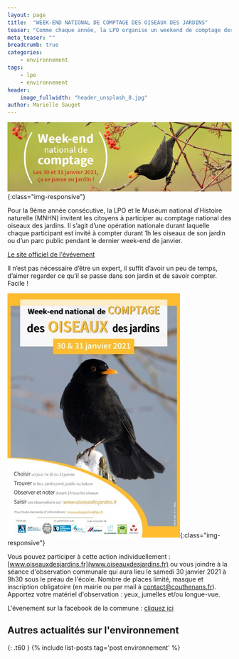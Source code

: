 ```yaml
---
layout: page
title:  "WEEK-END NATIONAL DE COMPTAGE DES OISEAUX DES JARDINS"
teaser: "Comme chaque année, la LPO organise un weekend de comptage des oiseaux des jardins, cette année, la commune s'associe pleinement dans cette démarche"
meta_teaser: ""
breadcrumb: true
categories:
    - environnement
tags:
    - lpo
    - environnement
header:
    image_fullwidth: "header_unsplash_8.jpg"
author: Marielle Sauget
---
```



![Affiche officielle](/assets/img/202101/lpo1.jpg){:class="img-responsive"}

Pour la 9ème année consécutive, la LPO et le Muséum national d’Histoire naturelle (MNHN) invitent les citoyens à
participer au comptage national des oiseaux des jardins. Il s’agit d’une opération nationale durant laquelle chaque
participant est invité à compter durant 1h les oiseaux de son jardin ou d’un parc public pendant le dernier week-end de
janvier.

[Le site officiel de l'évévement](https://www.oiseauxdesjardins.fr/index.php?m_id=21&a=N390#FN390)

Il n’est pas nécessaire d’être un expert, il suffit d’avoir un peu de temps, d’aimer regarder ce qu’il se passe dans son jardin
et de savoir compter. Facile !

![Affiche officielle](/assets/img/202101/lpo2.jpg){:class="img-responsive"}

Vous pouvez participer à cette action individuellement : [www.oiseauxdesjardins.fr](www.oiseauxdesjardins.fr) ou vous joindre à la séance
d'observation communale qui aura lieu le samedi 30 janvier 2021 à 9h30 sous le préau de l'école. Nombre de places
limité, masque et inscription obligatoire (en mairie ou par mail à contact@couthenans.fr). Apportez votre matériel
d'observation : yeux, jumelles et/ou longue-vue.




L'évenement sur la facebook de la commune : [cliquez ici](https://www.facebook.com/events/214160280366870)

<!--more-->

## Autres actualités sur l'environnement
{: .t60 }
{% include list-posts tag='post environnement' %}



